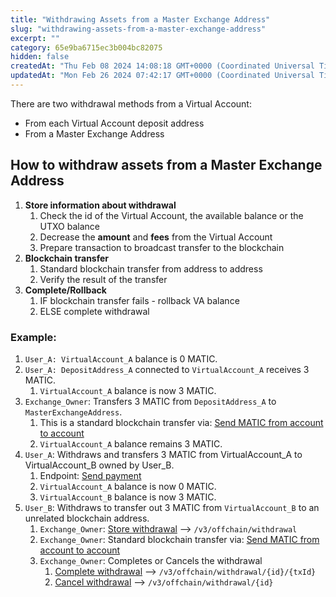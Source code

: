```yaml
---
title: "Withdrawing Assets from a Master Exchange Address"
slug: "withdrawing-assets-from-a-master-exchange-address"
excerpt: ""
category: 65e9ba6715ec3b004bc82075
hidden: false
createdAt: "Thu Feb 08 2024 14:08:18 GMT+0000 (Coordinated Universal Time)"
updatedAt: "Mon Feb 26 2024 07:42:17 GMT+0000 (Coordinated Universal Time)"
---
```

There are two withdrawal methods from a Virtual Account:

- From each Virtual Account deposit address
- From a Master Exchange Address

## How to withdraw assets from a Master Exchange Address

1. **Store information about withdrawal**
   1. Check the id of the Virtual Account, the available balance or the UTXO balance
   2. Decrease the **amount** and **fees** from the Virtual Account
   3. Prepare transaction to broadcast transfer to the blockchain
2. **Blockchain transfer**
   1. Standard blockchain transfer from address to address
   2. Verify the result of the transfer
3. **Complete/Rollback**
   1. IF blockchain transfer fails - rollback VA balance
   2. ELSE complete withdrawal

### Example:

1. `User_A: VirtualAccount_A` balance is 0 MATIC.
2. `User_A: DepositAddress_A` connected to `VirtualAccount_A` receives 3 MATIC.
   1. `VirtualAccount_A` balance is now 3 MATIC.
3. `Exchange_Owner`: Transfers 3 MATIC from `DepositAddress_A` to `MasterExchangeAddress`.
   1. This is a standard blockchain transfer via: [Send MATIC from account to account](https://apidoc.tatum.io/tag/Polygon/#operation/PolygonBlockchainTransfer)
   2. `VirtualAccount_A` balance remains 3 MATIC.
4. `User_A`: Withdraws and transfers 3 MATIC from VirtualAccount_A to VirtualAccount_B owned by User_B.
   1. Endpoint: [Send payment](https://apidoc.tatum.io/tag/Transaction/#operation/sendTransaction)
   2. `VirtualAccount_A` balance is now 0 MATIC.
   3. `VirtualAccount_B` balance is now 3 MATIC.
5. `User_B`: Withdraws to transfer out 3 MATIC from `VirtualAccount_B`  to an unrelated blockchain address.
   1. `Exchange_Owner`: [Store withdrawal](https://apidoc.tatum.io/tag/Withdrawal/#operation/storeWithdrawal) --> `/v3/offchain/withdrawal`
   2. `Exchange_Owner`: Standard blockchain transfer via: [Send MATIC from account to account](https://apidoc.tatum.io/tag/Polygon/#operation/PolygonBlockchainTransfer)
   3. `Exchange_Owner`: Completes or Cancels the withdrawal
      1. [Complete withdrawal](https://apidoc.tatum.io/tag/Withdrawal/#operation/completeWithdrawal) --> `/v3/offchain/withdrawal/{id}/{txId}`
      2. [Cancel withdrawal](https://apidoc.tatum.io/tag/Withdrawal/#operation/cancelInProgressWithdrawal) --> `/v3/offchain/withdrawal/{id}`
